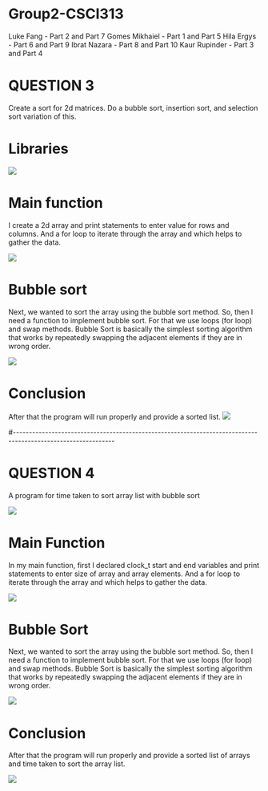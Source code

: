 # Group2-CSCI313

Luke Fang - Part 2 and Part 7
Gomes Mikhaiel - Part 1 and Part 5
Hila Ergys - Part 6 and Part 9
Ibrat Nazara - Part 8 and Part 10
Kaur Rupinder - Part 3 and Part 4


# QUESTION 3
Create a sort for 2d matrices. Do a bubble sort, insertion sort, and selection sort variation of this.

# Libraries

![](Part-3/library.png)

# Main function
I create a 2d array and print statements to enter value for rows and columns. And a for loop to iterate through the array and which helps to gather the data.

![](Part-3/main.png)

# Bubble sort
Next, we wanted to sort the array using the bubble sort method. So, then I need a function to implement bubble sort. For that we use loops (for loop) and swap methods. Bubble Sort is basically the simplest sorting algorithm that works by repeatedly swapping the adjacent elements if they are in wrong order.

![](Part-3/bubbleS.png)

# Conclusion
After that the program will run properly and provide a sorted list.
![](Part-3/part3.gif)


#-------------------------------------------------------------------------------------------------------------


# QUESTION 4
A program for time taken to sort array list with bubble sort

![](Part-4/lib.png)


# Main Function
In my main function, first I declared clock_t start and end variables and print statements to enter size of array and array elements. And a for loop to iterate through the array and which helps to gather the data.

![](Part-4/mainm.png)


# Bubble Sort
Next, we wanted to sort the array using the bubble sort method. So, then I need a function to implement bubble sort. For that we use loops (for loop) and swap methods. Bubble Sort is basically the simplest sorting algorithm that works by repeatedly swapping the adjacent elements if they are in wrong order.

![](Part-4/bubble.png)


# Conclusion
After that the program will run properly and provide a sorted list of arrays and time taken to sort the array list.

![](Part-4/part-4.gif) 
